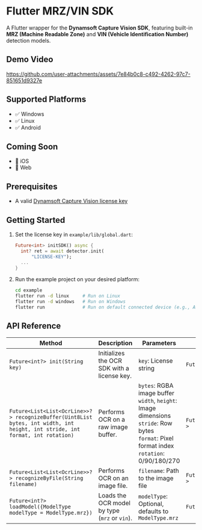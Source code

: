 # Flutter MRZ/VIN SDK 

A Flutter wrapper for the **Dynamsoft Capture Vision SDK**, featuring built-in **MRZ (Machine Readable Zone)** and **VIN (Vehicle Identification Number)** detection models.

## Demo Video
https://github.com/user-attachments/assets/7e84b0c8-c492-4262-97c7-851651d9327e


## Supported Platforms
- ✅ Windows
- ✅ Linux
- ✅ Android

## Coming Soon
- 🚧 iOS
- 🚧 Web


## Prerequisites
- A valid [Dynamsoft Capture Vision license key](https://www.dynamsoft.com/customer/license/trialLicense/?product=dcv&package=cross-platform)

## Getting Started
1. Set the license key in `example/lib/global.dart`:

    ```dart
    Future<int> initSDK() async {
      int? ret = await detector.init(
          "LICENSE-KEY");
      ...
    }
    ```
2. Run the example project on your desired platform:

    ```bash
    cd example
    flutter run -d linux     # Run on Linux
    flutter run -d windows   # Run on Windows
    flutter run              # Run on default connected device (e.g., Android)
    ```

## API Reference

| Method                                                                 | Description                                             | Parameters                                                                                                                                                     | Return Type                        |
|------------------------------------------------------------------------|---------------------------------------------------------|----------------------------------------------------------------------------------------------------------------------------------------------------------------|------------------------------------|
| `Future<int?> init(String key)`                                        | Initializes the OCR SDK with a license key.             | `key`: License string                                                                                                                                            | `Future<int?>`                     |
| `Future<List<List<OcrLine>>?> recognizeBuffer(Uint8List bytes, int width, int height, int stride, int format, int rotation)` | Performs OCR on a raw image buffer.                    | `bytes`: RGBA image buffer  <br> `width`, `height`: Image dimensions <br> `stride`: Row bytes <br> `format`: Pixel format index <br> `rotation`: 0/90/180/270 | `Future<List<List<OcrLine>>?>`    |
| `Future<List<List<OcrLine>>?> recognizeByFile(String filename)`       | Performs OCR on an image file.                          | `filename`: Path to the image file                                                                                                                              | `Future<List<List<OcrLine>>?>`    |
| `Future<int?> loadModel({ModelType modelType = ModelType.mrz})`       | Loads the OCR model by type (`mrz` or `vin`).           | `modelType`: Optional, defaults to `ModelType.mrz`                                                                                                              | `Future<int?>`                     |

